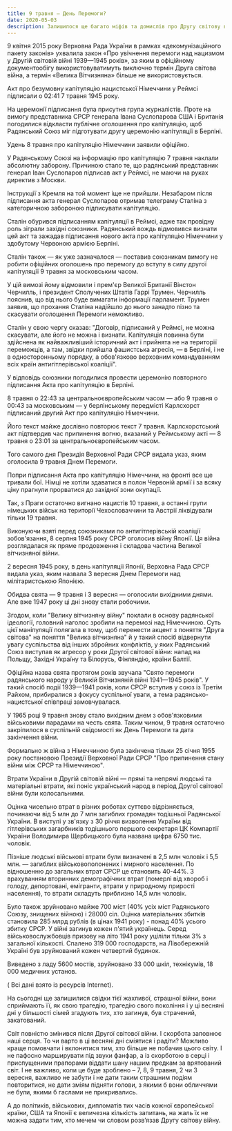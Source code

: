 ```yaml
---
title: 9 травня – День Перемоги?
date: 2020-05-03
description: Залишилося ще багато міфів та домислів про Другу світову війну.Чи буде розказана вся правда ро цю страшну трагедію людства?
---
```


9 квітня 2015 року Верховна Рада України в рамках «декомунізаційного пакету законів» ухвалила закон «Про увічнення перемоги над нацизмом у Другій світовій війні 1939—1945 років», за яким в офіційному документообігу використовуватимуть виключно термін Друга світова війна, а термін «Велика Вітчизняна» більше не використовується. 

Акт про безумовну капітуляцію нацистської Німеччини у Реймсі підписали о 02:41 7 травня 1945 року.

На церемонії підписання була присутня група журналістів. Проте на вимогу представника СРСР генерала Івана Суслопарова США і Британія погодилися відкласти публічне оголошення про капітуляцію, щоб Радянський Союз міг підготувати другу церемонію капітуляції в Берліні.

Удень 8 травня про капітуляцію Німеччини заявили офіційно.

У Радянському Союзі на інформацію про капітуляцію 7 травня наклали абсолютну заборону. Причиною стало те, що радянський представник генерал Іван Суслопаров підписав акт у Реймсі, не маючи на руках директив з Москви.

Інструкції з Кремля на той момент іще не прийшли. Незабаром після підписання акта генерал Суслопаров отримав телеграму Сталіна з категоричною забороною підписувати капітуляцію.

Сталін обурився підписанням капітуляції в Реймсі, адже так провідну роль зіграли західні союзники. Радянський вождь відмовився визнати цей акт та зажадав підписання нового акта про капітуляцію Німеччини у здобутому Червоною армією Берліні.

Сталін також — як уже зазначалося — поставив союзникам вимогу не робити офіційних оголошень про перемогу до вступу в силу другої капітуляції 9 травня за московським часом.

У цій вимозі йому відмовили і прем'єр Великої Британії Вінстон Черчилль, і президент Сполучених Штатів Гаррі Трумен. Черчилль пояснив, що від нього буде вимагати інформації парламент. Трумен заявив, що прохання Сталіна надійшло до нього занадто пізно та скасувати оголошення Перемоги неможливо.

Сталін у свою чергу сказав: "Договір, підписаний у Реймсі, не можна скасувати, але його не можна і визнати. Капітуляція повинна бути здійснена як найважливіший історичний акт і прийнята не на території переможців, а там, звідки прийшла фашистська агресія, — в Берліні, і не в односторонньому порядку, а обов'язково верховним командуванням всіх країн антигітлерівської коаліції".

У відповідь союзники погодилися провести церемонію повторного підписання Акта про капітуляцію в Берліні.

8 травня о 22:43 за центральноєвропейським часом — або 9 травня о 00:43 за московським — у берлінському передмісті Карлсхорст підписаний другий Акт про капітуляцію Німеччини.

Його текст майже дослівно повторює текст 7 травня. Карлсхорстський акт підтвердив час припинення вогню, вказаний у Реймському акті — 8 травня о 23:01 за центральноєвропейським часом.

Того самого дня Президія Верховної Ради СРСР видала указ, яким оголосила 9 травня Днем Перемоги.

Попри підписання Акта про капітуляцію Німеччини, на фронті все ще тривали бої. Німці не хотіли здаватися в полон Червоній армії і за всяку ціну прагнули прорватися до західної зони окупації.

Так, з Праги остаточно вигнано нацистів 10 травня, а останні групи німецьких військ на території Чехословаччини та Австрії ліквідували тільки 19 травня.

Виконуючи взяті перед союзниками по антигітлерівській коаліції зобов'язання, 8 серпня 1945 року СРСР оголосив війну Японії. Ця війна розглядалася як пряме продовження і складова частина Великої вітчизняної війни.

2 вересня 1945 року, в день капітуляції Японії, Верховна Рада СРСР видала указ, яким назвала 3 вересня Днем Перемоги над мілітаристською Японією.

Обидва свята — 9 травня і 3 вересня — оголосили вихідними днями. Але вже 1947 року ці дні знову стали робочими.

Згодом, коли "Велику вітчизняну війну" поклали в основу радянської ідеології, головний наголос зробили на перемозі над Німеччиною.
Суть цієї маніпуляції полягала в тому, щоб перенести акцент з поняття "Друга світова" на поняття "Велика вітчизняна" й у такий спосіб відвернути увагу суспільства від інших збройних конфліктів, у яких Радянський Союз виступав як агресор у роки Другої світової війни: напад на Польщу, Західні Україну та Білорусь, Фінляндію, країни Балтії.

Офіційна назва свята протягом років звучала "Свято перемоги радянського народу у Великій Вітчизняній війні 1941—1945 років". У такий спосіб події 1939—1941 років, коли СРСР вступив у союз із Третім Райхом, прибиралися з фокусу суспільної уваги, а тема радянсько-нацистської співпраці замовчувалася.

У 1965 році 9 травня знову стало вихідним днем з обов'язковими військовими парадами на честь свята. Таким чином, 9 травня остаточно закріпилося в суспільній свідомості як День Перемоги та дата закінчення війни.

Формально ж війна з Німеччиною була закінчена тільки 25 січня 1955 року постановою Президії Верховної Ради СРСР "Про припинення стану війни між СРСР та Німеччиною".

Втрати України в Другій світовій війні — прямі та непрямі людські та матеріальні втрати, які поніс український народ в період Другої світової війни були колосальними.

Оцінка чисельно втрат в різних роботах суттєво відрізняється, починаючи від 5 млн до 7 млн загиблих громадян тодішньої Радянської України. 
В виступі у зв'язку з 30 річчя визволення України від гітлерівських загарбників тодішнього першого секретаря ЦК Компартії України Володимира Щербицького була названа цифра 6750 тис. чоловік.

Пізніше людські військові втрати були визначені в 2,5 млн чоловік і 5,5 млн. — загиблих військовополонених і мирного населення. По відношенню до загальних втрат СРСР це становить 40-44%. З врахуванням вторинних демографічних втрат (померлі від хвороб і голоду, депортовані, емігранти, втрати у природному прирості населення), то втрати складуть приблизно 14,5 млн чоловік.

Було також зруйновано майже 700 міст (40% усіх міст Радянського Союзу, знищених війною) і 28000 сіл. Оцінка матеріальних збитків становила 285 млрд рублів (в цінах 1941 року) - понад 40% усього збитку СРСР.
У війні загинув кожен п'ятий українець. Серед військовослужбовців призову на літо 1941 року уціліли тільки 3% з загальної кількості.
Спалено 319 000 господарств, на Лівобережній Україні був зруйнований кожен четвертий будинок.

Виведено з ладу 5600 мостів, зруйновано 33 000 шкіл, технікумів, 18 000 медичних установ. 

( Всі дані взято із ресурсів Internet).

На сьогодні ще залишилися свідки тієї жахливої, страшної війни, вони сприймають її, як свою трагедію, трагедію свого покоління і у ці весняні дні у більшості сімей згадують тих, хто загинув, був страчений, закатований. 

Світ повністю змінився після Другої світової війни. І скорбота заповнює наші серця. То чи варто в ці весняні дні сміятися і радіти? Можливо краще помовчати і вклонитися тим, хто більше не побачив цього світу. І не пафосно марширувати під звуки фанфар, а із скорботою в серці і приспущеними прапорами віддати шану нашим предкам за врятований світ.  І не важливо, коли це буде зроблено – 7, 8, 9 травня, 2 чи 3 вересня, важливо не забути і не дати таким страшним подіям повторитися, не дати зміям підняти голови, з якими б вони обличчями не були, якими б гаслами не прикривались.

А до політиків, військових, дипломатів тих часів кожної європейської країни, США та Японії є величезна кількість запитань, на жаль їх не можна задати тим, хто мечем чи словом розв’язав Другу світову війну.

